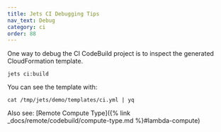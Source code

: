 ```yaml
---
title: Jets CI Debugging Tips
nav_text: Debug
category: ci
order: 88
---
```


One way to debug the CI CodeBuild project is to inspect the generated CloudFormation template.

    jets ci:build

You can see the template with:

    cat /tmp/jets/demo/templates/ci.yml | yq

Also see: [Remote Compute Type]({% link _docs/remote/codebuild/compute-type.md %}#lambda-compute)
